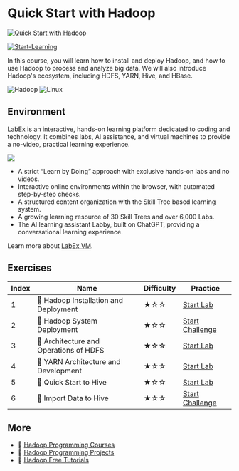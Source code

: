 # Quick Start with Hadoop

[![Quick Start with Hadoop](https://cover-creator.appbot.io/quick-start-with-hadoop.png)](https://labex.io/courses/quick-start-with-hadoop)

[![Start-Learning](https://img.shields.io/badge/Start-Learning-whitesmoke?style=for-the-badge)](https://labex.io/courses/quick-start-with-hadoop)

In this course, you will learn how to install and deploy Hadoop, and how to use Hadoop to process and analyze big data. We will also introduce Hadoop's ecosystem, including HDFS, YARN, Hive, and HBase.

![Hadoop](https://img.shields.io/badge/Hadoop-whitesmoke?style=for-the-badge&logo=hadoop)
![Linux](https://img.shields.io/badge/Linux-whitesmoke?style=for-the-badge&logo=linux)


## Environment

LabEx is an interactive, hands-on learning platform dedicated to coding and technology. It combines labs, AI assistance, and virtual machines to provide a no-video, practical learning experience.

![](https://tutorial-screenshot.getvm.io/images/vm-1725247253.png)

- A strict “Learn by Doing” approach with exclusive hands-on labs and no videos.
- Interactive online environments within the browser, with automated step-by-step checks.
- A structured content organization with the Skill Tree based learning system.
- A growing learning resource of 30 Skill Trees and over 6,000 Labs.
- The AI learning assistant Labby, built on ChatGPT, providing a conversational learning experience.

Learn more about [LabEx VM](https://support.labex.io/using-labex/virtual-machine).

## Exercises

|   Index | Name                                  | Difficulty   | Practice                                                                                                             |
|---------|---------------------------------------|--------------|----------------------------------------------------------------------------------------------------------------------|
|       1 | 📖 Hadoop Installation and Deployment  | ★☆☆          | <a target='_blank' href='https://labex.io/tutorials/hadoop-hadoop-installation-and-deployment-272321'>Start Lab</a>  |
|       2 | 🎯 Hadoop System Deployment            | ★☆☆          | <a target='_blank' href='https://labex.io/labs/hadoop-hadoop-system-deployment-272365'>Start Challenge</a>           |
|       3 | 📖 Architecture and Operations of HDFS | ★☆☆          | <a target='_blank' href='https://labex.io/tutorials/hadoop-architecture-and-operations-of-hdfs-272320'>Start Lab</a> |
|       4 | 📖 YARN Architecture and Development   | ★☆☆          | <a target='_blank' href='https://labex.io/tutorials/linux-yarn-architecture-and-development-272324'>Start Lab</a>    |
|       5 | 📖 Quick Start to Hive                 | ★☆☆          | <a target='_blank' href='https://labex.io/tutorials/linux-quick-start-to-hive-272323'>Start Lab</a>                  |
|       6 | 🎯 Import Data to Hive                 | ★☆☆          | <a target='_blank' href='https://labex.io/labs/import-data-to-hive-272367'>Start Challenge</a>                       |

## More

- 🔗 [Hadoop Programming Courses](https://github.com/labex-labs/awesome-programming-courses)
- 🔗 [Hadoop Programming Projects](https://github.com/labex-labs/awesome-programming-projects)
- 🔗 [Hadoop Free Tutorials](https://github.com/labex-labs/hadoop-free-tutorials)

